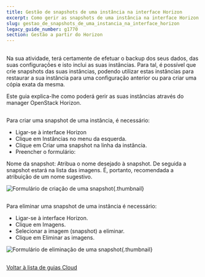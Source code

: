 ```yaml
---
title: Gestão de snapshots de uma instância na interface Horizon
excerpt: Como gerir as snapshots de uma instância na interface Horizon
slug: gestao_de_snapshots_de_uma_instancia_na_interface_horizon
legacy_guide_number: g1770
section: Gestão a partir do Horizon
---
```



## 
Na sua atividade, terá certamente de efetuar o backup dos seus dados, das suas configurações e isto inclui as suas instâncias.
Para tal, é possível que crie snapshots das suas instâncias, podendo utilizar estas instâncias para restaurar a sua instância para uma configuração anterior ou para criar uma cópia exata da mesma.

Este guia explica-lhe como poderá gerir as suas instâncias através do manager OpenStack Horizon.


## 
Para criar uma snapshot de uma instância, é necessário:


- Ligar-se à interface Horizon
- Clique em Instâncias no menu da esquerda.
- Clique em Criar uma snapshot na linha da instância.
- Preencher o formulário:


Nome da snapshot: Atribua o nome desejado à snapshot. De seguida a snapshot estará na lista das imagens. É, portanto, recomendada a atribuição de um nome sugestivo.

![Formulário de criação de uma snapshot](images/img_2617.jpg){.thumbnail}


## 
Para eliminar uma snapshot de uma instância é necessário:


- Ligar-se à interface Horizon.
- Clique em Imagens.
- Selecionar a imagem (snapshot) a eliminar.
- Clique em Eliminar as imagens.



![Formulário de eliminação de uma snapshot](images/img_2618.jpg){.thumbnail}


## 
[Voltar à lista de guias Cloud]({legacy}1785)

